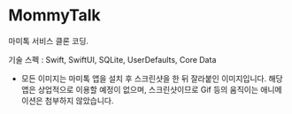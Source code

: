 # MommyTalk

마미톡 서비스 클론 코딩.

기술 스펙 : Swift, SwiftUI, SQLite, UserDefaults, Core Data

* 모든 이미지는 마미톡 앱을 설치 후 스크린샷을 한 뒤 잘라붙인 이미지입니다. 해당 앱은 상업적으로 이용할 예정이 없으며, 스크린샷이므로 Gif 등의 움직이는 애니메이션은 첨부하지 않았습니다.
